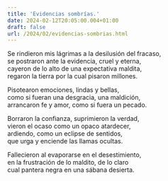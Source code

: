 ```yaml
---
title: 'Evidencias sombrías.'
date: 2024-02-12T20:05:00.004+01:00
draft: false
url: /2024/02/evidencias-sombrias.html
---
```


Se rindieron mis lágrimas a la desilusión del fracaso,  
se postraron ante la evidencia, cruel y eterna,  
cayeron de lo alto de una expectativa maldita,  
regaron la tierra por la cual pisaron millones.

Pisotearon emociones, lindas y bellas,  
como si fueran una desgracia, una maldición,  
arrancaron fe y amor, como si fuera un pecado.

Borraron la confianza, suprimieron la verdad,  
vieron el ocaso como un opaco atardecer,  
ardiendo, como un eclipse de sentidos,  
que urga y enciende las llamas ocultas.

Fallecieron al evaporarse en el desestimiento,  
en la frustración de lo maldito, de lo claro  
cual pantera negra en una sábana desierta.